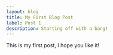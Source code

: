 ```yaml
---
layout: blog
title: My First Blog Post
label: Post 1
description: Starting off with a bang!
---
```


This is my first post, I hope you like it!
